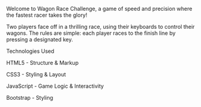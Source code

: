 Welcome to Wagon Race Challenge, a game of speed and precision where the fastest racer takes the glory!

Two players face off in a thrilling race, using their keyboards to control their wagons. The rules are simple: each player races to the finish line by pressing a designated key.

Technologies Used

HTML5 - Structure & Markup

CSS3 - Styling & Layout

JavaScript - Game Logic & Interactivity

Bootstrap - Styling
